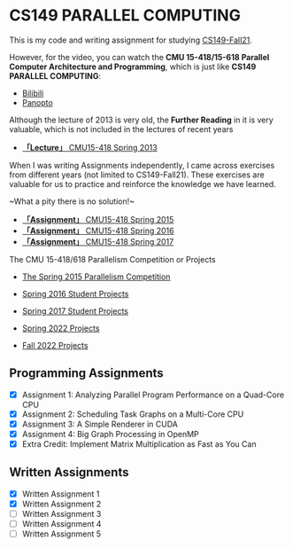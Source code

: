 # CS149 PARALLEL COMPUTING

This is my code and writing assignment for studying [CS149-Fall21](https://gfxcourses.stanford.edu/cs149/fall21/lecture/).

However, for the video, you can watch the **CMU 15-418/15-618 Parallel Computer Architecture and Programming**, which is just
like **CS149 PARALLEL COMPUTING**:

+ [Bilibili](https://www.bilibili.com/video/BV16k4y1z7z9)
+ [Panopto](https://scs.hosted.panopto.com/Panopto/Pages/Sessions/List.aspx#folderID=%22f62c2297-de88-4e63-aff2-06641fa25e98%22)

Although the lecture of 2013 is very old, the **Further Reading** in it is very valuable, which is not included in the lectures of recent years
- [**「Lecture」** CMU15-418 Spring 2013](http://15418.courses.cs.cmu.edu/spring2013/explain)

When I was writing Assignments independently, I came across exercises from different years (not limited to CS149-Fall21). These exercises are valuable for us to practice and reinforce the knowledge we have learned.

~What a pity there is no solution!~

- [**「Assignment」** CMU15-418 Spring 2015](http://15418.courses.cs.cmu.edu/spring2015/exercises)
- [**「Assignment」** CMU15-418 Spring 2016](http://15418.courses.cs.cmu.edu/spring2016/exercises)
- [**「Assignment」** CMU15-418 Spring 2017](http://15418.courses.cs.cmu.edu/spring2017/exercises)

The CMU 15-418/618 Parallelism Competition or Projects

- [The Spring 2015 Parallelism Competition](http://15418.courses.cs.cmu.edu/spring2015/competition)
- [Spring 2016 Student Projects](http://15418.courses.cs.cmu.edu/spring2016/projects)
- [Spring 2017 Student Projects](http://15418.courses.cs.cmu.edu/spring2017/projects)

- [Spring 2022 Projects](https://www.cs.cmu.edu/afs/cs/academic/class/15418-s22/www/projects.html)
- [Fall 2022 Projects](https://www.cs.cmu.edu/afs/cs/academic/class/15418-s23/www/projects.html)

## Programming Assignments

- [x] Assignment 1: Analyzing Parallel Program Performance on a Quad-Core CPU
- [x] Assignment 2: Scheduling Task Graphs on a Multi-Core CPU
- [x] Assignment 3: A Simple Renderer in CUDA
- [x] Assignment 4: Big Graph Processing in OpenMP
- [x] Extra Credit: Implement Matrix Multiplication as Fast as You Can

## Written Assignments

- [x] Written Assignment 1
- [x] Written Assignment 2
- [ ] Written Assignment 3
- [ ] Written Assignment 4
- [ ] Written Assignment 5
